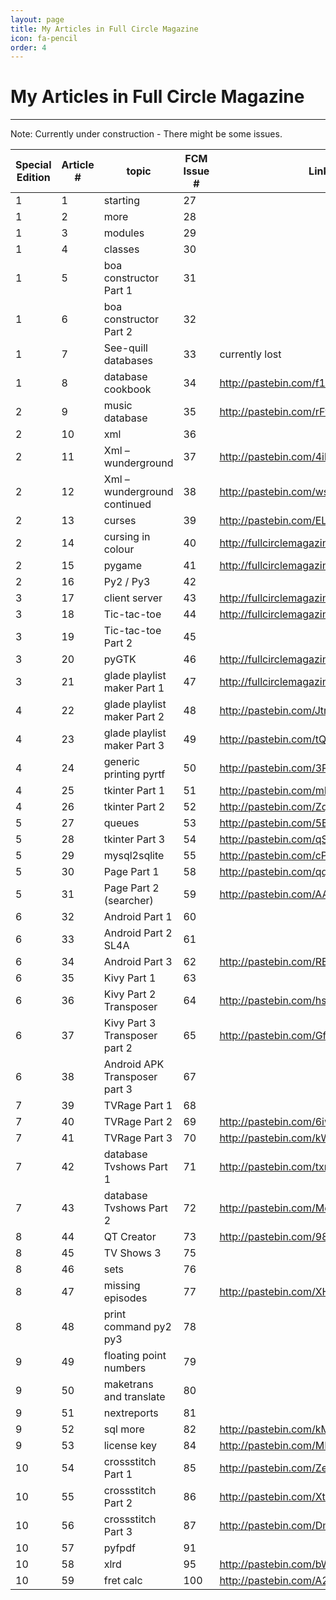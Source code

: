 ```yaml
---
layout: page
title: My Articles in Full Circle Magazine
icon: fa-pencil
order: 4
---
```

# My Articles in Full Circle Magazine
-------------------------------------
Note: Currently under construction - There might be some issues.


 Special Edition | Article # | topic | FCM Issue # | Link to Code |   |
-----------------|-----------|-------|-------------|--------------|---|
  1 | 1 | starting | 27 |   |   |
  1 | 2 | more | 28 |   |   |
  1 | 3 | modules | 29 |   |   |
  1 | 4 | classes | 30 |   |   |
  1 | 5 | boa constructor Part 1| 31 |   |   |
  1 | 6 | boa constructor Part 2 | 32 |   |   |
  1 | 7 | See-quill databases | 33 | currently lost |   |
  1 | 8 | database cookbook | 34 | http://pastebin.com/f1d868e63 |   |
  2 | 9 | music database | 35 | http://pastebin.com/rFf4Gm7E |   |
  2 | 10 | xml | 36 |   |   |
  2 | 11 | Xml – wunderground | 37 | http://pastebin.com/4ibJGm74 |   |
  2 | 12 | Xml – wunderground continued | 38 | http://pastebin.com/wsSXMXQx |   |
  2 | 13 | curses | 39 | http://pastebin.com/ELuZ3T4P |   |
  2 | 14 | cursing in colour | 40 | http://fullcirclemagazine.pastebin.com/DeReeh8m |   |
  2 | 15 | pygame | 41 | http://fullcirclemagazine.pastebin.com/DvSpZbai |   |
  2 | 16 | Py2 / Py3 | 42 |   |   |
  3 | 17 | client server | 43 | http://fullcirclemagazine.pastebin.com/Az8vNuv7 |   |
  3 | 18 | Tic-tac-toe | 44 | http://fullcirclemagazine.pastebin.com/UhguVK4n |   |
  3 | 19 | Tic-tac-toe Part 2 | 45 |   |   |
  3 | 20 | pyGTK | 46 | http://fullcirclemagazine.pastebin.com/wnzRsXn9 |   |
  3 | 21 | glade playlist maker Part 1 | 47 | http://fullcirclemagazine.pastebin.com/wbfDmmBh | http://fullcirclemagazine.pastebin.com/YM6U0Ee3 |
  4 | 22 | glade playlist maker Part 2 | 48 | http://pastebin.com/JtrhuE71 |   |
  4 | 23 | glade playlist maker Part 3 | 49 | http://pastebin.com/tQJizcwT |   |
  4 | 24 | generic printing pyrtf | 50 | http://pastebin.com/3Rs7T3D7 | http://pastebin.com/XbaE2uP7 |
  4 | 25 | tkinter Part 1 | 51 | http://pastebin.com/mBAS1Umm | http://pastebin.com/LbMibF0u |
  4 | 26 | tkinter Part 2 | 52 | http://pastebin.com/ZqrgHcdG |   |
  5 | 27 | queues | 53 | http://pastebin.com/5BBUiDce |   |
  5 | 28 | tkinter Part 3 | 54 | http://pastebin.com/qSPkSNU1 |   |
  5 | 29 | mysql2sqlite | 55 | http://pastebin.com/cPvzNT7T |   |
  5 | 30 | Page Part 1 | 58 | http://pastebin.com/qq0YVgTb |   |
  5 | 31 | Page Part 2 (searcher) | 59 | http://pastebin.com/AA1kE4Dy | http://pastebin.com/VZm5un3e |
  6 | 32 | Android Part 1 | 60 |   |   |
  6 | 33 | Android Part 2 SL4A | 61 |   |   |
  6 | 34 | Android Part 3 | 62 | http://pastebin.com/REkFYcSU |   |
  6 | 35 | Kivy Part 1 | 63 |   |   |
  6 | 36 | Kivy Part 2 Transposer | 64 | http://pastebin.com/hsicnyt1 |   |
  6 | 37 | Kivy Part 3 Transposer part 2 | 65 | http://pastebin.com/GftmjENs |   |
  6 | 38 | Android APK Transposer part 3 | 67 |   |   |
  7 | 39 | TVRage Part 1 | 68 |   |   |
  7 | 40 | TVRage Part 2 | 69 | http://pastebin.com/6iw5NQrW |   |
  7 | 41 | TVRage Part 3 | 70 | http://pastebin.com/kWSEfs2E |   |
  7 | 42 | database Tvshows Part 1 | 71 | http://pastebin.com/txmmagkL |   |
  7 | 43 | database Tvshows Part 2 | 72 | http://pastebin.com/MeuGyKpX |   |
  8 | 44 | QT Creator | 73 | http://pastebin.com/98fSasdb | http://pastebin.com/yC30B885 |
  8 | 45 | TV Shows 3 | 75 |   |   |
  8 | 46 | sets | 76 |   |   |
  8 | 47 | missing episodes | 77 | http://pastebin.com/XHTRv2dQ |   |
  8 | 48 | print command py2 py3 | 78 |   |   |
  9 | 49 | floating point numbers | 79 |   |   |
  9 | 50 | maketrans and translate | 80 |   |   |
  9 | 51 | nextreports | 81 |   |   |
  9 | 52 | sql more | 82 | http://pastebin.com/kMc9EXes |   |
  9 | 53 | license key | 84 | http://pastebin.com/MH9nVTNK |   |
 10 | 54 | crossstitch Part 1 | 85 | http://pastebin.com/Zegqw3pi |   |
 10 | 55 | crossstitch Part 2 | 86 | http://pastebin.com/XtBawJps |   |
 10 | 56 | crossstitch Part 3 | 87 | http://pastebin.com/DmQ1 GeUx |   |
 10 | 57 | pyfpdf | 91 |   |   |
 10 | 58 | xlrd | 95 | http://pastebin.com/bWz7beBw |   |
 10 | 59 | fret calc | 100 | http://pastebin.com/A2RNECt5 |   |
